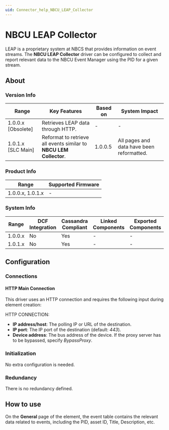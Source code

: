 ```yaml
---
uid: Connector_help_NBCU_LEAP_Collector
---
```


# NBCU LEAP Collector

LEAP is a proprietary system at NBCS that provides information on event streams. The **NBCU LEAP Collector** driver can be configured to collect and report relevant data to the NBCU Event Manager using the PID for a given stream.

## About

### Version Info

| **Range**            | **Key Features**                                                   | **Based on** | **System Impact**                         |
|----------------------|--------------------------------------------------------------------|--------------|-------------------------------------------|
| 1.0.0.x \[Obsolete\] | Retrieves LEAP data through HTTP.                                  | \-           | \-                                        |
| 1.0.1.x \[SLC Main\] | Reformat to retrieve all events similar to **NBCU LEM Collector**. | 1.0.0.5      | All pages and data have been reformatted. |

### Product Info

| **Range**        | **Supported Firmware** |
|------------------|------------------------|
| 1.0.0.x, 1.0.1.x | \-                     |

### System Info

| **Range** | **DCF Integration** | **Cassandra Compliant** | **Linked Components** | **Exported Components** |
|-----------|---------------------|-------------------------|-----------------------|-------------------------|
| 1.0.0.x   | No                  | Yes                     | \-                    | \-                      |
| 1.0.1.x   | No                  | Yes                     | \-                    | \-                      |

## Configuration

### Connections

#### HTTP Main Connection

This driver uses an HTTP connection and requires the following input during element creation:

HTTP CONNECTION:

- **IP address/host**: The polling IP or URL of the destination.
- **IP port**: The IP port of the destination (default: *443*).
- **Device address**: The bus address of the device. If the proxy server has to be bypassed, specify *BypassProxy*.

### Initialization

No extra configuration is needed.

### Redundancy

There is no redundancy defined.

## How to use

On the **General** page of the element, the event table contains the relevant data related to events, including the PID, asset ID, Title, Description, etc.
